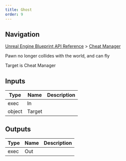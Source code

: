 ```yaml
---
title: Ghost
order: 9
---
```

## Navigation

[Unreal Engine Blueprint API Reference](https://dev.epicgames.com/documentation/en-us/unreal-engine/BlueprintAPI) > [Cheat Manager](https://dev.epicgames.com/documentation/en-us/unreal-engine/BlueprintAPI/CheatManager)

Pawn no longer collides with the world, and can fly

Target is Cheat Manager

## Inputs

| Type | Name | Description |
| --- | --- | --- |
| exec | In |  |
| object | Target |  |

## Outputs

| Type | Name | Description |
| --- | --- | --- |
| exec | Out |  |
